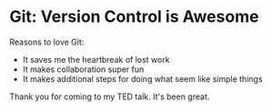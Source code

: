 # Git: Version Control is Awesome

Reasons to love Git:

* It saves me the heartbreak of lost work
* It makes collaboration super fun
* It makes additional steps for doing what seem like simple things

Thank you for coming to my TED talk. It's been great.
